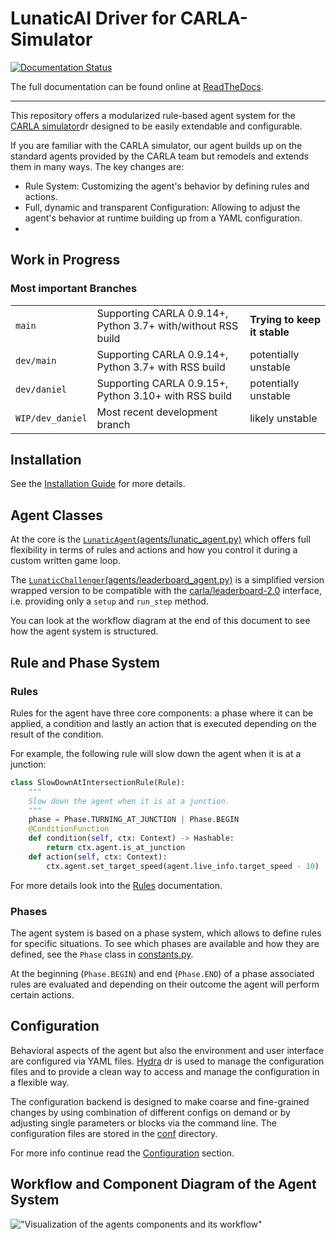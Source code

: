 # LunaticAI Driver for CARLA-Simulator

[![Documentation Status](https://readthedocs.org/projects/lunaticai-driver-for-carla-simulator/badge/?version=latest)](https://lunaticai-driver-for-carla-simulator.readthedocs.io/?badge=latest)

The full documentation can be found online at [ReadTheDocs](https://lunaticai-driver-for-carla-simulator.readthedocs.io/).

---

This repository offers a modularized rule-based agent system for the
[CARLA simulator](https://carla.org/)[<img src="https://github.githubassets.com/favicons/favicon.svg" alt="drawing" width="14"/>](https://github.com/carla-simulator/carla)
designed to be easily extendable and configurable.

If you are familiar with the CARLA simulator, our agent builds up on the standard agents provided by the CARLA team but remodels and extends them in many ways. The key changes are:

- Rule System: Customizing the agent's behavior by defining rules and actions.
- Full, dynamic and transparent Configuration: Allowing to adjust the agent's behavior at runtime building up from a YAML configuration.
-

## Work in Progress

### Most important Branches

| | | |
| -- | -- | -- |
|`main` | Supporting CARLA 0.9.14+, Python 3.7+ with/without RSS build | **Trying to keep it stable**|
|`dev/main` | Supporting CARLA 0.9.14+, Python 3.7+ with RSS build | potentially unstable |
|`dev/daniel`| Supporting CARLA 0.9.15+, Python 3.10+ with RSS build | potentially unstable |
|`WIP/dev_daniel` | Most recent development branch | likely unstable |

## Installation

See the [Installation Guide](docs/Install.md) for more details.

## Agent Classes

At the core is the [`LunaticAgent`(agents/lunatic_agent.py)](https://github.com/Daraan/LunaticAI-Driver-for-CARLA-Simulator/blob/main/agents/lunatic_agent.py) which offers full flexibility in terms of rules and actions and how you control it during a custom written game loop.

The [`LunaticChallenger`(agents/leaderboard_agent.py)](https://github.com/Daraan/LunaticAI-Driver-for-CARLA-Simulator/blob/main//agents/leaderboard_agent.py) is a simplified version wrapped version to be compatible with the [carla/leaderboard-2.0](https://github.com/carla-simulator/leaderboard) interface, i.e. providing only a `setup` and `run_step` method.

You can look at the workflow diagram at the end of this document to see how the agent system is structured.

## Rule and Phase System

### Rules

Rules for the agent have three core components: a phase where it can be applied, a condition and lastly an action that is executed depending on the result of the condition.  

For example, the following rule will slow down the agent when it is at a junction:

```python
class SlowDownAtIntersectionRule(Rule):
    """
    Slow down the agent when it is at a junction.
    """
    phase = Phase.TURNING_AT_JUNCTION | Phase.BEGIN
    @ConditionFunction
    def condition(self, ctx: Context) -> Hashable:
        return ctx.agent.is_at_junction
    def action(self, ctx: Context):
        ctx.agent.set_target_speed(agent.live_info.target_speed - 10)
```

For more details look into the [Rules](https://github.com/Daraan/LunaticAI-Driver-for-CARLA-Simulator/blob/main/agents/rules/Rules.md) documentation.

### Phases

The agent system is based on a phase system, which allows to define rules for specific situations.
To see which phases are available and how they are defined, see the `Phase` class in [constants.py](https://github.com/Daraan/LunaticAI-Driver-for-CARLA-Simulator/blob/main/classes/constants.py#Phase).

At the beginning (`Phase.BEGIN`) and end (`Phase.END`) of a phase associated rules are evaluated and depending on their outcome the agent will perform certain actions.

## Configuration

Behavioral aspects of the agent but also the environment and user interface are configured via YAML files.
[Hydra](https://hydra.cc/) [<img src="https://github.githubassets.com/favicons/favicon.svg" alt="drawing" width="14"/>](https://github.com/facebookresearch/hydra) is used to manage the configuration files and to provide a clean way to access and manage the configuration in a flexible way.

The configuration backend is designed to make coarse and fine-grained changes by using combination of different configs on demand or by adjusting single parameters or blocks via the command line.
The configuration files are stored in the [conf](https://github.com/Daraan/LunaticAI-Driver-for-CARLA-Simulator/blob/main/conf) directory.

For more info continue read the [Configuration](conf/ConfigFiles.md) section.

## Workflow and Component Diagram of the Agent System

!["Visualization of the agents components and its workflow"](docs/images/AgentLifecycleDiagram.drawio.svg)
